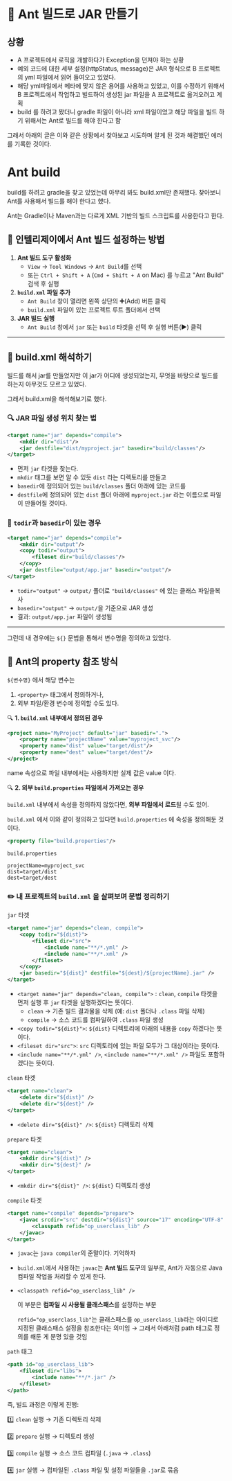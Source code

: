 # 🐜 Ant 빌드로 JAR 만들기

## 상황

- A 프로젝트에서 로직을 개발하다가 Exception을 던져야 하는 상황
- 예외 코드에 대한 세부 설정(httpStatus, message)은 JAR 형식으로 B 프로젝트의 yml 파일에서 읽어 들여오고 있었다.
- 해당 yml파일에서 메타에 맞지 않은 용어를 사용하고 있었고, 이를 수정하기 위해서 B 프로젝트에서 작업하고 빌드하여 생성된 jar 파일을 A 프로젝트로 옮겨오려고 계획
- build 를 하려고 봤더니 gradle 파일이 아니라 xml 파일이었고 해당 파일을 빌드 하기 위해서는 Ant로 빌드를 해야 한다고 함

그래서 아래의 글은 이와 같은 상황에서 찾아보고 시도하며 알게 된 것과 해결했던 에러를 기록한 것이다.

# Ant build

build를 하려고 gradle을 찾고 있었는데 아무리 봐도 build.xml만 존재했다. 찾아보니 Ant를 사용해서 빌드를 해야 한다고 했다.

Ant는 Gradle이나 Maven과는 다르게 XML 기반의 빌드 스크립트를 사용한다고 한다.

## 🔨 인텔리제이에서 Ant 빌드 설정하는 방법

1. **Ant 빌드 도구 활성화**
    - `View` → `Tool Windows` → `Ant Build`를 선택
    - 또는 `Ctrl + Shift + A` (`Cmd + Shift + A` on Mac) 를 누르고 "Ant Build" 검색 후 실행
2. **`build.xml` 파일 추가**
    - `Ant Build` 창이 열리면 왼쪽 상단의 **➕**(Add) 버튼 클릭
    - `build.xml` 파일이 있는 프로젝트 루트 폴더에서 선택
3. **JAR 빌드 실행**
    - `Ant Build` 창에서 `jar` 또는 `build` 타겟을 선택 후 실행 버튼(▶) 클릭

---

## 📄 build.xml 해석하기

빌드를 해서 jar를 만들었지만 이 jar가 어디에 생성되었는지, 무엇을 바탕으로 빌드를 하는지 아무것도 모르고 있었다.

그래서 build.xml을 해석해보기로 했다.

### 🔍 **JAR 파일 생성 위치 찾는 법**

```xml
<target name="jar" depends="compile">
    <mkdir dir="dist"/>
    <jar destfile="dist/myproject.jar" basedir="build/classes"/>
</target>
```

- 먼저 `jar` 타겟을 찾는다.
- `mkdir` 태그를 보면 알 수 있듯 `dist` 라는 디렉토리를 만들고
- `basedir`에 정의되어 있는 `build/classes` 폴더 아래에 있는 코드를
- `destfile`에 정의되어 있는 `dist` 폴더 아래에 `myproject.jar` 라는 이름으로 파일이 만들어질 것이다.

### 📌 `todir`과 `basedir`이 있는 경우

```xml
<target name="jar" depends="compile">
    <mkdir dir="output"/>
    <copy todir="output">
        <fileset dir="build/classes"/>
    </copy>
    <jar destfile="output/app.jar" basedir="output"/>
</target>
```

- `todir="output"` → `output/` 폴더로 `"build/classes"` 에 있는 클래스 파일을복사
- `basedir="output"` → `output/`을 기준으로 JAR 생성
- 결과: `output/app.jar` 파일이 생성됨

---

그런데 내 경우에는 `${}` 문법을 통해서 변수명을 정의하고 있었다.

## 🐜 Ant의 property 참조 방식

`${변수명}` 에서 해당 변수는

1. `<property>` 태그에서 정의하거나,
2. 외부 파일/환경 변수에 정의할 수도 있다.

🔍 **1. `build.xml` 내부에서 정의된 경우**

```xml
<project name="MyProject" default="jar" basedir=".">
    <property name="projectName" value="myproject_svc"/>
    <property name="dist" value="target/dist"/>
    <property name="dest" value="target/dest"/>
</project>
```

name 속성으로 파일 내부에서는 사용하지만 실제 값은 value 이다.

🔍 **2. 외부 `build.properties` 파일에서 가져오는 경우**

`build.xml` 내부에서 속성을 정의하지 않았다면, **외부 파일에서 로드**될 수도 있어.

`build.xml` 에서 이와 같이 정의하고 있다면 `build.properties` 에 속성을 정의해둔 것이다.

```xml
<property file="build.properties"/>
```

`build.properties`

```
projectName=myproject_svc
dist=target/dist
dest=target/dest
```

### ✏️ 내 프로젝트의 `build.xml` 을 살펴보며 문법 정리하기

`jar` 타겟

```xml
<target name="jar" depends="clean, compile">
	<copy todir="${dist}">
		<fileset dir="src">
			<include name="**/*.yml" />
			<include name="**/*.xml" />
		</fileset>
	</copy>
	<jar basedir="${dist}" destfile="${dest}/${projectName}.jar" />
</target>
```

- `<target name="jar" depends="clean, compile">` : `clean`, `compile` 타겟을 먼저 실행 후 `jar` 타겟을 실행하겠다는 뜻이다.
    - `clean` → 기존 빌드 결과물을 삭제 (예: `dist` 폴더나 `.class` 파일 삭제)
    - `compile` → 소스 코드를 컴파일하여 `.class` 파일 생성
- `<copy todir="${dist}">`: `${dist}` 디렉토리에 아래의 내용을 `copy` 하겠다는 뜻이다.
- `<fileset dir="src">`: `src` 디렉토리에 있는 파일 모두가 그 대상이라는 뜻이다.
- `<include name="**/*.yml" />`, `<include name="**/*.xml" />` 파일도 포함하겠다는 뜻이다.

`clean` 타겟

```xml
<target name="clean">
	<delete dir="${dist}" />
	<delete dir="${dest}" />
</target>
```

- `<delete dir="${dist}" />`:  `${dist}` 디렉토리 삭제

`prepare` 타겟

```xml
<target name="clean">
	<mkdir dir="${dist}" />
	<mkdir dir="${dest}" />
</target>
```

- `<mkdir dir="${dist}" />`: `${dist}` 디렉토리 생성

`compile` 타겟

```xml
<target name="compile" depends="prepare">
	<javac srcdir="src" destdir="${dist}" source="17" encoding="UTF-8" debug="true">
		<classpath refid="op_userclass_lib" />
	</javac>
</target>
```

- `javac`는 `java compiler`의 준말이다. 기억하자
- `build.xml`에서 사용하는 `javac`는 **Ant 빌드 도구**의 일부로, Ant가 자동으로 Java 컴파일 작업을 처리할 수 있게 한다.
- `<classpath refid="op_userclass_lib" />`

  이 부분은 **컴파일 시 사용될 클래스패스**를 설정하는 부분

  `refid="op_userclass_lib"`는 클래스패스를 `op_userclass_lib`라는 아이디로 지정된 클래스패스 설정을 참조한다는 의미임 → 그래서 아래처럼 path 태그로 정의를 해둔 게 분명 있을 것임


`path` 태그

```xml
<path id="op_userclass_lib">
    <fileset dir="libs">
        <include name="**/*.jar" />
    </fileset>
</path>
```

즉, 빌드 과정은 이렇게 진행:

1️⃣ `clean` 실행 → 기존 디렉토리 삭제

2️⃣ `prepare` 실행 → 디렉토리 생성

3️⃣ `compile` 실행 → 소스 코드 컴파일 (`.java` → `.class`)

4️⃣ `jar` 실행 → 컴파일된 `.class` 파일 및 설정 파일들을 `.jar`로 묶음